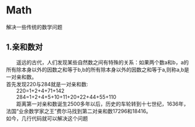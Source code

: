 # Math
解决一些传统的数学问题
## 1.亲和数对
&emsp;&emsp;遥远的古代，人们发现某些自然数之间有特殊的关系：如果两个数a和b，a的所有除本身以外的因数之和等于b,b的所有除本身以外的因数之和等于a,则称a,b是一对亲和数。<br>首先发现220与284就是一对亲和数:<br>
&emsp;&emsp;220=1+2+4+71+142<br>
&emsp;&emsp;284=1+2+4+5+10+11+20+22+44+55+110<br>
&emsp;&emsp;距离第一对亲和数诞生2500多年以后，历史的车轮转到十七世纪，1636年，法国“业余数学家之王”费尔马找到第二对亲和数17296和18416。<br>
如今，几行代码就可以解决这个问题<br>
